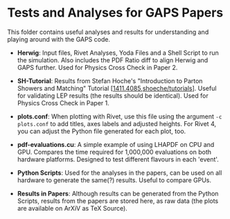 # Tests and Analyses for GAPS Papers

This folder contains useful analyses and results for understanding and playing around with the GAPS code.

- **Herwig**: Input files, Rivet Analyses, Yoda Files and a Shell Script to run the simulation. Also includes the PDF Ratio diff to align Herwig and GAPS further. Used for Physics Cross Check in Paper 2.

- **SH-Tutorial**: Results from Stefan Hoche's "Introduction to Parton Showers and Matching" Tutorial [[1411.4085](https://arxiv.org/abs/1411.4085),[shoeche/tutorials](https://gitlab.com/shoeche/tutorials/)]. Useful for validating LEP results (the results should be identical). Used for Physics Cross Check in Paper 1.

- **plots.conf**: When plotting with Rivet, use this file using the argument `-c plots.conf` to add titles, axes labels and adjusted heights. For Rivet 4, you can adjust the Python file generated for each plot, too.

- **pdf-evaluations.cu**: A simple example of using LHAPDF on CPU and GPU. Compares the time required for 1,000,000 evaluations on both hardware platforms. Designed to test different flavours in each 'event'.

- **Python Scripts**: Used for the analyses in the papers, can be used on all hardware to generate the same(?) results. Useful to compare GPUs.

- **Results in Papers**: Although results can be generated from the Python Scripts, results from the papers are stored here, as raw data (the plots are available on ArXiV as TeX Source).
